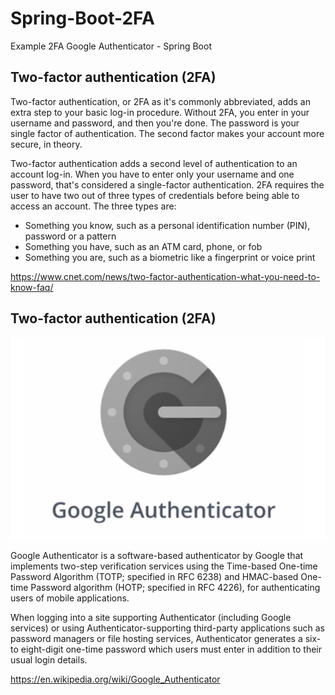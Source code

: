 # Spring-Boot-2FA
Example 2FA Google Authenticator - Spring Boot

## Two-factor authentication (2FA)
Two-factor authentication, or 2FA as it's commonly abbreviated, adds an extra step to your basic log-in procedure. Without 2FA, you enter in your username and password, and then you're done. The password is your single factor of authentication. The second factor makes your account more secure, in theory.

Two-factor authentication adds a second level of authentication to an account log-in. When you have to enter only your username and one password, that's considered a single-factor authentication. 2FA requires the user to have two out of three types of credentials before being able to access an account. The three types are:

- Something you know, such as a personal identification number (PIN), password or a pattern
- Something you have, such as an ATM card, phone, or fob
- Something you are, such as a biometric like a fingerprint or voice print

https://www.cnet.com/news/two-factor-authentication-what-you-need-to-know-faq/

## Two-factor authentication (2FA)

![Screenshot](/prtsc/google-authenticator.png)

Google Authenticator is a software-based authenticator by Google that implements two-step verification services using the Time-based One-time Password Algorithm (TOTP; specified in RFC 6238) and HMAC-based One-time Password algorithm (HOTP; specified in RFC 4226), for authenticating users of mobile applications.

When logging into a site supporting Authenticator (including Google services) or using Authenticator-supporting third-party applications such as password managers or file hosting services, Authenticator generates a six- to eight-digit one-time password which users must enter in addition to their usual login details.

https://en.wikipedia.org/wiki/Google_Authenticator



